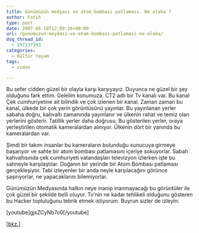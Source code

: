 ```yaml
---
title: Günümüzün medyası ve atom bombası patlaması. Ne alaka ?
author: Fatih
type: post
date: 2007-06-18T12:09:26+00:00
url: /gunumuzun-meydasi-ve-atom-bombasi-patlamasi-ne-alaka/
dsq_thread_id:
  - 197137393
categories:
  - Kültür Yaşam
tags:
  - video

---
```

Bu sefer cidden güzel bir olayla karşı karşıyayız. Duyunca ne güzel bir şey olduğunu fark ettim. Gelelim konumuza. CT2 adlı bir Tv kanalı var. Bu kanal Çek cumhuriyetine ait bilindik ve çok izlenen bir kanal. Zaman zaman bu kanal, ülkede bir çok yerin görüntüsünü yayınlar. Bu yayınlanan yerler sabaha doğru, kahvaltı zamanında yayınlanır ve ülkenin rahat ve temiz olan yerlerini gösterir. Tatillik yerler daha doğrusu. Bu gösterilen yerler, oraya yerleştirilen otomatik kameralardan alınıyor. Ülkenin dört bir yanında bu kameralardan var.

Şimdi bir takım insanlar bu kameraların bulunduğu sunucuya girmeye başarıyor ve sahte bir atom bombası patlamasını içeriye sokuyorlar. Sabah kahvaltısında çek cumhuriyeti vatandaşları televizyon izlerken işte bu sahneyle karşılaştılar. Doğanın bir yerinde bir Atom Bombası patlaması gerçekleşiyor. Tabi izleyenler bir anda neyle karşılacağını görünce şaşırıyorlar, ne yapacaklarını bilemiyorlar.

Günümüzün Medyasında halkın neye inanip inanmayacağı bu görüntüler ile çok güzel bir şekilde belli oluyor. Tv&#8217;nin ne kadar tehlikeli olduğunu gösteren bu Hacker topluluğunu tebrik etmek istiyorum. Buyrun sizler de izleyin:<!--more-->

[youtube]gjsZCyNb7o0[/youtube]

[[bkz.][1]]

 [1]: https://www.welt.de/vermischtes/article953226/Hacker_taeuschen_Explosion_einer_Atombombe_vor.html